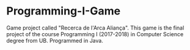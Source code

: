 # Programming-I-Game
Game project called "Recerca de l'Arca Aliança". This game is the final project of the course Programming I (2017-2018) in Computer Science degree from UB. Programmed in Java.


